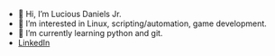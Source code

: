 - 👋 Hi, I’m Lucious Daniels Jr.
- 👀 I’m interested in Linux, scripting/automation, game development.
- 🌱 I’m currently learning python and git.
- [LinkedIn](https://www.linkedin.com/in/lucious-daniels-jr-b4971615)

<!---
malucious81/malucious81 is a ✨ special ✨ repository because its `README.md` (this file) appears on your GitHub profile.
You can click the Preview link to take a look at your changes.
--->
